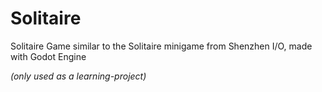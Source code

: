 # Solitaire
Solitaire Game similar to the Solitaire minigame from Shenzhen I/O, made with Godot Engine

*(only used as a learning-project)*
